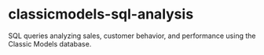 # classicmodels-sql-analysis
SQL queries analyzing sales, customer behavior, and performance using the Classic Models database.
